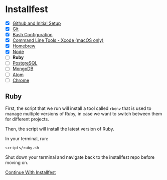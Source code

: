 # Installfest

- [x] [Github and Initial Setup](github.md)
- [x] [Git](git.md)
- [x] [Bash Configuration](bash.md)
- [x] [Command Line Tools - Xcode (macOS only)](command_line_tools.md)
- [x] [Homebrew](homebrew.md)
- [x] [Node](node.md)
- [ ] **Ruby**
- [ ] [PostgreSQL](postgres.md)
- [ ] [MongoDB](mongodb.md)
- [ ] [Atom](atom.md)
- [ ] [Chrome](chrome.md)

## Ruby

First, the script that we run will install a tool called `rbenv` that is used to
manage multiple versions of Ruby, in case we want to switch
between them for different projects.

Then, the script will install the latest version of Ruby.

In your terminal, run:

```
scripts/ruby.sh
```

Shut down your terminal and navigate back to the installfest repo before moving on.

[Continue With Installfest](postgres.md)
